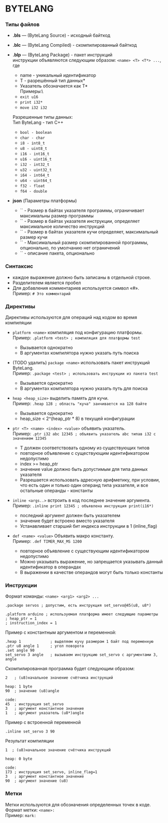 # **BYTELANG**

### Типы файлов

- **.bls** — (ByteLang Source) - исходный байткод

- **.blc** — (ByteLang Compiled) - скомпилированный байткод

- **.blp** — (ByteLang Package) - пакет инструкций\
  инструкции объявляются следующим образом:
  `<name> <T> <T*> ...`, где
    - name - уникальный идентификатор
    - T - разрешённый тип данных*
    - Указатель обозначается как T*\
      Примеры:\
    - `exit u16`
    - `print i32*`
    - `move i32 i32`

  Разрешенные типы данных:\
  Тип ByteLang - тип C++
    - `bool - boolean`
    - `char - char`
    - `i8 - int8_t`
    - `u8 - uint8_t`
    - `i16 - int16_t`
    - `u16 - uint16_t`
    - `i32 - int32_t`
    - `u32 - uint32_t`
    - `i64 - int64_t`
    - `u64 - uint64_t`
    - `f32 - float`
    - `f64 - double`

- **json** (Параметры платформы)
    - `` - Размер в байтах указателя программы, ограничивает максимальны размер программы
    - `` - Размер в байтах указателя инструкции, определяет максимальное количество инструкций
    - `` - Размер в байтах указателя кучи определяет, максимальный размер кучи
    - `` - Максимальный размер скомпилированной программы, опционально, по умолчанию нет ограничений
    - `` - описание пакета, опционально

### Синтаксис

- каждое выражение должно быть записаны в отдельной строке.
- Разделителем является пробел
- Для добавления комментариев используется символ «#».\
  Пример: `# Это комментарий`

### Директивы

Директивы используются для операций над кодом во время компиляции

- `platform <name>` компиляция под конфигурацию платформы.\
  Пример: `.platform <test> ; компиляция для платформы test`
    - Вызывается однократно
    - В аргументах компилятора нужно указать путь поиска

- (TODO удалить) `package <name>` использовать пакет инструкций ByteLang.\
  Пример: `.package <test> ; использовать инструкции из пакета test`
    - Вызывается однократно
    - В аргументах компилятора нужно указать путь для поиска

- `heap <heap_size>` выделить память для кучи.\
  Пример: `.heap 128 ; область "куча" занчивается на 128 байте`
    - Вызывается однократно
    - heap_size < 2^(heap_ptr * 8) в текущей конфигурации

- `ptr <T> <name> <index> <value>` объявить указатель.\
  Пример: `.ptr i32 abc 12345 ; объявить указатель abc типав i32 с значением 12345`
    - T должен соответствовать одному из существующих типов
    - повторное объявление с существующим идентификатором недопустимо
    - index >= heap_ptr
    - значение value должно быть допустимым для типа данных указателя
    - Разрешается использовать адресную арифметику, при условии, что есть один и только один операнд типа
      указателя,
      и все остальные операнды - константы

- `inline <args..>` встроить в код последнее значение аргумента.\
  Пример: `.inline print 12345 ; объявлена инструкция print(i16*)`
    - последний аргумент должен быть указателем
    - значение будет встроено вместо указателя
    - Устанавливает старший бит индекса инструкции в 1 (inline_flag)

- `def <name> <value>` Объявить макро константу.\
  Пример: `.def TIMER_MAX_MS 1200`
    - повторное объявление с существующим идентификатором недопустимо
    - Можно указывать выражение, но запрещается указывать данный идентификатор в операндах
    - В выражении в качестве операндов могут быть только константы

### Инструкции

Формат команды: `<name> <arg1> <arg2> ...`

```
.package servos ; допустим, есть инструкция set_servo@45(u8, u8*)

.platform arduino ; используемая платформа имеет следующие параметры
; heap_ptr = 1
; instruction_index = 1
```

Пример с константным аргументом и переменной:

```
.heap 1             ; выделяем кучу размером 1 байт под переменную
.ptr u8 angle 1     ; угол поворота
.set angle 90       
set_servo 3 angle   ; вызываем инструкцию set_servo с аргументами 3, angle
```

Скомпилированная программа будет следующим образом:

```
2   ; (u8)начальное значение счётчика инструкций

heap: 1 byte
90  ; значение (u8)angle

code:
45  ; инструкция set_servo
3   ; аргумент константное значение
1   ; аргумент указатель (u8*)angle
```

Пример с встроенной переменной

```
.inline set_servo 3 90
```

Результат компиляции

```
1  ; (u8)начальное значение счётчика инструкций

heap: 0 byte

code:
173 ; инструкция set_servo, inline_flag=1
3   ; аргумент константное значение
90  ; аргумент значение (u8)
```

### Метки

Метки используются для обозначения определенных точек в коде.\
Формат метки: `<name>:`\
Пример:
`mark:`
